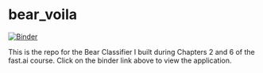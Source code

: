 # bear_voila
[![Binder](https://mybinder.org/badge_logo.svg)](https://mybinder.org/v2/gh/vishalbakshi/bear_voila/HEAD?urlpath=%2Fvoila%2Frender%2Fbear_classifier.ipynb)

This is the repo for the Bear Classifier I built during Chapters 2 and 6 of the fast.ai course. Click on the binder link above to view the application.
